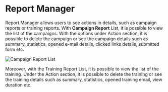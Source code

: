 # Report Manager

Report Manager allows users to see actions in details, such as campaign reports or training reports. With **Campaign Report** List, it is possible to view the list of the campaigns. With the options under Action section, it is possible to delete the campaign or see the campaign details such as summary, statistics, opened e-mail details, clicked links details, submitted form etc.

![Campaign Report List](https://www.keepnetlabs.com/wp-content/uploads/pasted-image-0-12-1-e1532941836535-1024x470.jpg)

Moreover, with the Training Report List, it is possible to view the list of the training. Under the Action section, it is possible to delete the training or see the training details such as summary, statistics, opened training email, view duration etc.